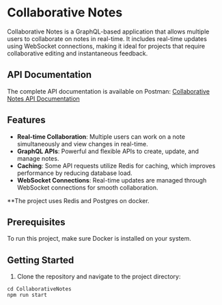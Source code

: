 # Collaborative Notes

Collaborative Notes is a GraphQL-based application that allows multiple users to collaborate on notes in real-time. It includes real-time updates using WebSocket connections, making it ideal for projects that require collaborative editing and instantaneous feedback.

## API Documentation

The complete API documentation is available on Postman:
[Collaborative Notes API Documentation](https://documenter.getpostman.com/view/24576986/2sAY52dKvw)

## Features

- **Real-time Collaboration**: Multiple users can work on a note simultaneously and view changes in real-time.
- **GraphQL APIs**: Powerful and flexible APIs to create, update, and manage notes.
- **Caching**: Some API requests utilize Redis for caching, which improves performance by reducing database load.
- **WebSocket Connections**: Real-time updates are managed through WebSocket connections for smooth collaboration.

**The project uses Redis and Postgres on docker.

## Prerequisites

To run this project, make sure Docker is installed on your system.

## Getting Started

1. Clone the repository and navigate to the project directory:

```
cd CollaborativeNotes
npm run start


